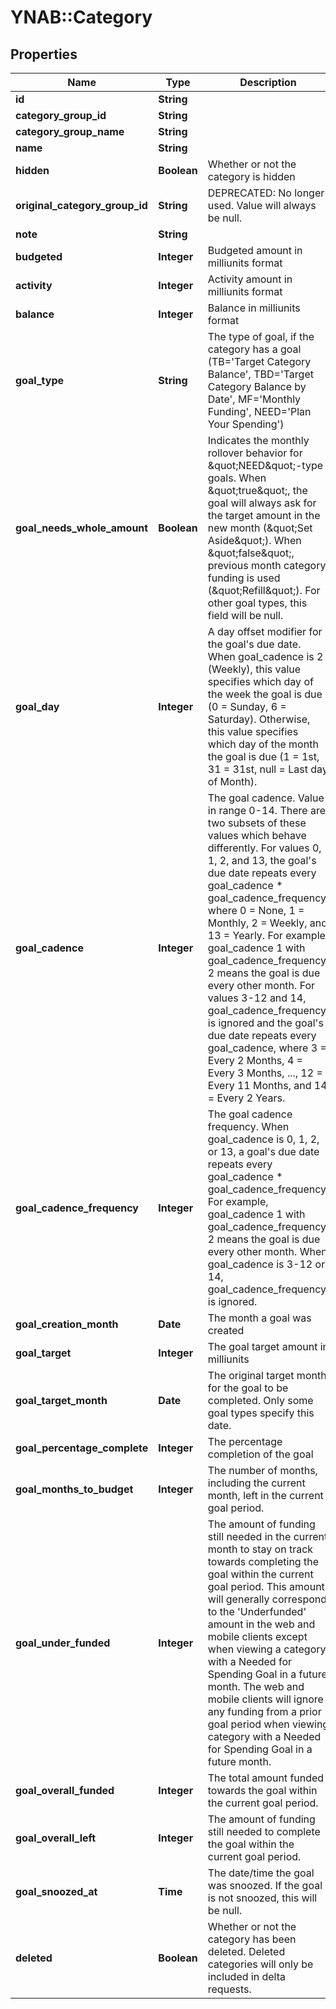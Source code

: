 # YNAB::Category

## Properties

| Name | Type | Description | Notes |
| ---- | ---- | ----------- | ----- |
| **id** | **String** |  |  |
| **category_group_id** | **String** |  |  |
| **category_group_name** | **String** |  | [optional] |
| **name** | **String** |  |  |
| **hidden** | **Boolean** | Whether or not the category is hidden |  |
| **original_category_group_id** | **String** | DEPRECATED: No longer used.  Value will always be null. | [optional] |
| **note** | **String** |  | [optional] |
| **budgeted** | **Integer** | Budgeted amount in milliunits format |  |
| **activity** | **Integer** | Activity amount in milliunits format |  |
| **balance** | **Integer** | Balance in milliunits format |  |
| **goal_type** | **String** | The type of goal, if the category has a goal (TB&#x3D;&#39;Target Category Balance&#39;, TBD&#x3D;&#39;Target Category Balance by Date&#39;, MF&#x3D;&#39;Monthly Funding&#39;, NEED&#x3D;&#39;Plan Your Spending&#39;) | [optional] |
| **goal_needs_whole_amount** | **Boolean** | Indicates the monthly rollover behavior for \&quot;NEED\&quot;-type goals. When \&quot;true\&quot;, the goal will always ask for the target amount in the new month (\&quot;Set Aside\&quot;). When \&quot;false\&quot;, previous month category funding is used (\&quot;Refill\&quot;). For other goal types, this field will be null. | [optional] |
| **goal_day** | **Integer** | A day offset modifier for the goal&#39;s due date. When goal_cadence is 2 (Weekly), this value specifies which day of the week the goal is due (0 &#x3D; Sunday, 6 &#x3D; Saturday). Otherwise, this value specifies which day of the month the goal is due (1 &#x3D; 1st, 31 &#x3D; 31st, null &#x3D; Last day of Month). | [optional] |
| **goal_cadence** | **Integer** | The goal cadence. Value in range 0-14. There are two subsets of these values which behave differently. For values 0, 1, 2, and 13, the goal&#39;s due date repeats every goal_cadence * goal_cadence_frequency, where 0 &#x3D; None, 1 &#x3D; Monthly, 2 &#x3D; Weekly, and 13 &#x3D; Yearly. For example, goal_cadence 1 with goal_cadence_frequency 2 means the goal is due every other month. For values 3-12 and 14, goal_cadence_frequency is ignored and the goal&#39;s due date repeats every goal_cadence, where 3 &#x3D; Every 2 Months, 4 &#x3D; Every 3 Months, ..., 12 &#x3D; Every 11 Months, and 14 &#x3D; Every 2 Years. | [optional] |
| **goal_cadence_frequency** | **Integer** | The goal cadence frequency. When goal_cadence is 0, 1, 2, or 13, a goal&#39;s due date repeats every goal_cadence * goal_cadence_frequency. For example, goal_cadence 1 with goal_cadence_frequency 2 means the goal is due every other month.  When goal_cadence is 3-12 or 14, goal_cadence_frequency is ignored. | [optional] |
| **goal_creation_month** | **Date** | The month a goal was created | [optional] |
| **goal_target** | **Integer** | The goal target amount in milliunits | [optional] |
| **goal_target_month** | **Date** | The original target month for the goal to be completed.  Only some goal types specify this date. | [optional] |
| **goal_percentage_complete** | **Integer** | The percentage completion of the goal | [optional] |
| **goal_months_to_budget** | **Integer** | The number of months, including the current month, left in the current goal period. | [optional] |
| **goal_under_funded** | **Integer** | The amount of funding still needed in the current month to stay on track towards completing the goal within the current goal period. This amount will generally correspond to the &#39;Underfunded&#39; amount in the web and mobile clients except when viewing a category with a Needed for Spending Goal in a future month.  The web and mobile clients will ignore any funding from a prior goal period when viewing category with a Needed for Spending Goal in a future month. | [optional] |
| **goal_overall_funded** | **Integer** | The total amount funded towards the goal within the current goal period. | [optional] |
| **goal_overall_left** | **Integer** | The amount of funding still needed to complete the goal within the current goal period. | [optional] |
| **goal_snoozed_at** | **Time** | The date/time the goal was snoozed.  If the goal is not snoozed, this will be null. | [optional] |
| **deleted** | **Boolean** | Whether or not the category has been deleted.  Deleted categories will only be included in delta requests. |  |


